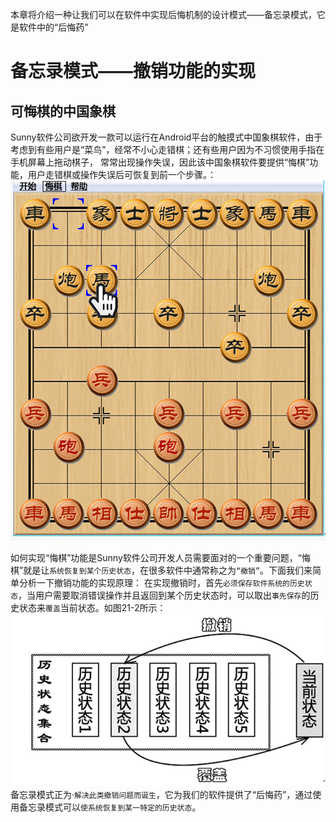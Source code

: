 本章将介绍一种让我们可以在软件中实现后悔机制的设计模式——备忘录模式，它是软件中的“后悔药”
# 备忘录模式——撤销功能的实现

## 可悔棋的中国象棋

Sunny软件公司欲开发一款可以运行在Android平台的触摸式中国象棋软件，由于考虑到有些用户是“菜鸟”，经常不小心走错棋；还有些用户因为不习惯使用手指在手机屏幕上拖动棋子，
常常出现操作失误，因此该中国象棋软件要提供“悔棋”功能，用户走错棋或操作失误后可恢复到前一个步骤。：
![img.png](1象棋悔棋.png)

如何实现“悔棋”功能是Sunny软件公司开发人员需要面对的一个重要问题，“悔棋”就是让`系统恢复到某个历史状态`，在很多软件中通常称之为`“撤销”`。下面我们来简单分析一下撤销功能的实现原理：
在实现撤销时，首先`必须保存软件系统的历史状态`，当用户需要取消错误操作并且返回到某个历史状态时，可以取出`事先保存`的历史状态来`覆盖`当前状态。如图21-2所示：
![img.png](b撤销功能的本质.png)
备忘录模式正为·`解决此类撤销问题而诞生`，它为我们的软件提供了“后悔药”，通过使用备忘录模式可以`使系统恢复到某一特定的历史状态`。




















